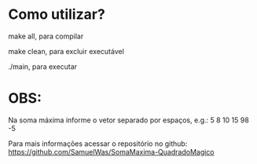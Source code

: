 # Como utilizar?

make all, para compilar

make clean, para excluir executável

./main, para executar

# OBS:
Na soma máxima informe o vetor separado por espaços, e.g.: 5 8 10 15 98 -5

Para mais informações acessar o repositório no github: https://github.com/SamuelWas/SomaMaxima-QuadradoMagico
